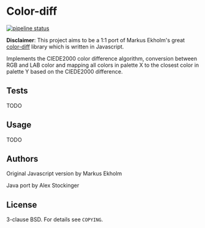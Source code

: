 # Color-diff
[![pipeline status](https://gitlab.com/dajudge/color-diff/badges/master/pipeline.svg)](https://gitlab.com/dajudge/color-diff/commits/master)

__Disclaimer__: This project aims to be a 1:1 port of Markus Ekholm's great
[color-diff](https://github.com/markusn/color-diff) library which is
written in Javascript.

Implements the CIEDE2000 color difference algorithm, conversion between RGB and
LAB color and mapping all colors in palette X to the closest color in palette Y
based on the CIEDE2000 difference.

## Tests
TODO

## Usage
TODO


## Authors
Original Javascript version by Markus Ekholm

Java port by Alex Stockinger

## License
3-clause BSD. For details see `COPYING`.
